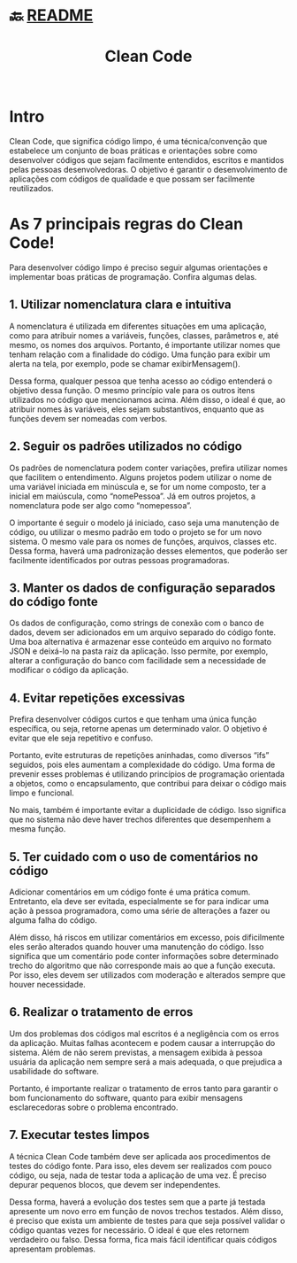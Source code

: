 # :back: [README](../../../README.md#web-development)

<h1 align="center">
    Clean Code
</h1> 

<br>

# Intro
Clean Code, que significa código limpo, é uma técnica/convenção que estabelece um conjunto de boas práticas e orientações sobre como desenvolver códigos que sejam facilmente entendidos, escritos e mantidos pelas pessoas desenvolvedoras. O objetivo é garantir o desenvolvimento de aplicações com códigos de qualidade e que possam ser facilmente reutilizados.

# As 7 principais regras do Clean Code!
Para desenvolver código limpo é preciso seguir algumas orientações e implementar boas práticas de programação. Confira algumas delas.

## 1. Utilizar nomenclatura clara e intuitiva
A nomenclatura é utilizada em diferentes situações em uma aplicação, como para atribuir nomes a variáveis, funções, classes, parâmetros e, até mesmo, os nomes dos arquivos. Portanto, é importante utilizar nomes que tenham relação com a finalidade do código. Uma função para exibir um alerta na tela, por exemplo, pode se chamar exibirMensagem().

Dessa forma, qualquer pessoa que tenha acesso ao código entenderá o objetivo dessa função. O mesmo princípio vale para os outros itens utilizados no código que mencionamos acima. Além disso, o ideal é que, ao atribuir nomes às variáveis, eles sejam substantivos, enquanto que as funções devem ser nomeadas com verbos.

## 2. Seguir os padrões utilizados no código  
Os padrões de nomenclatura podem conter variações, prefira utilizar nomes que facilitem o entendimento. Alguns projetos podem utilizar o nome de uma variável iniciada em minúscula e, se for um nome composto, ter a inicial em maiúscula, como “nomePessoa”. Já em outros projetos, a nomenclatura pode ser algo como “nomepessoa”.

O importante é seguir o modelo já iniciado, caso seja uma manutenção de código, ou utilizar o mesmo padrão em todo o projeto se for um novo sistema. O mesmo vale para os nomes de funções, arquivos, classes etc. Dessa forma, haverá uma padronização desses elementos, que poderão ser facilmente identificados por outras pessoas programadoras.

## 3. Manter os dados de configuração separados do código fonte
Os dados de configuração, como strings de conexão com o banco de dados, devem ser adicionados em um arquivo separado do código fonte. Uma boa alternativa é armazenar esse conteúdo em arquivo no formato JSON e deixá-lo na pasta raiz da aplicação. Isso permite, por exemplo, alterar a configuração do banco com facilidade sem a necessidade de modificar o código da aplicação.

## 4. Evitar repetições excessivas
Prefira desenvolver códigos curtos e que tenham uma única função específica, ou seja, retorne apenas um determinado valor. O objetivo é evitar que ele seja repetitivo e confuso.

Portanto, evite estruturas de repetições aninhadas, como diversos “ifs” seguidos, pois eles aumentam a complexidade do código. Uma forma de prevenir esses problemas é utilizando princípios de programação orientada a objetos, como o encapsulamento, que contribui para deixar o código mais limpo e funcional.

No mais, também é importante evitar a duplicidade de código. Isso significa que no sistema não deve haver trechos diferentes que desempenhem a mesma função.

## 5. Ter cuidado com o uso de comentários no código
Adicionar comentários em um código fonte é uma prática comum. Entretanto, ela deve ser evitada, especialmente se for para indicar uma ação à pessoa programadora, como uma série de alterações a fazer ou alguma falha do código.

Além disso, há riscos em utilizar comentários em excesso, pois dificilmente eles serão alterados quando houver uma manutenção do código. Isso significa que um comentário pode conter informações sobre determinado trecho do algoritmo que não corresponde mais ao que a função executa. Por isso, eles devem ser utilizados com moderação e alterados sempre que houver necessidade.

## 6. Realizar o tratamento de erros
Um dos problemas dos códigos mal escritos é a negligência com os erros da aplicação. Muitas falhas acontecem e podem causar a interrupção do sistema. Além de não serem previstas, a mensagem exibida à pessoa usuária da aplicação nem sempre será a mais adequada, o que prejudica a usabilidade do software.

Portanto, é importante realizar o tratamento de erros tanto para garantir o bom funcionamento do software, quanto para exibir mensagens esclarecedoras sobre o problema encontrado.

## 7. Executar testes limpos
A técnica Clean Code também deve ser aplicada aos procedimentos de testes do código fonte. Para isso, eles devem ser realizados com pouco código, ou seja, nada de testar toda a aplicação de uma vez. É preciso depurar pequenos blocos, que devem ser independentes.

Dessa forma, haverá a evolução dos testes sem que a parte já testada apresente um novo erro em função de novos trechos testados. Além disso, é preciso que exista um ambiente de testes para que seja possível validar o código quantas vezes for necessário. O ideal é que eles retornem verdadeiro ou falso. Dessa forma, fica mais fácil identificar quais códigos apresentam problemas.

